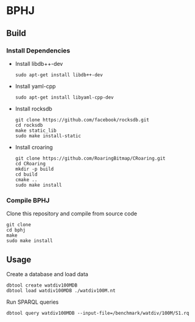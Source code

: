 # BPHJ


## Build

### Install Dependencies


* Install libdb++-dev
    ```
    sudo apt-get install libdb++-dev
    ```

* Install yaml-cpp
    ```
    sudo apt-get install libyaml-cpp-dev
    ```

* Install rocksdb
    ```
    git clone https://github.com/facebook/rocksdb.git
    cd rocksdb
    make static_lib
    sudo make install-static
    ```

* Install croaring
    ```
    git clone https://github.com/RoaringBitmap/CRoaring.git
    cd CRoaring
    mkdir -p build
    cd build
    cmake ..
    sudo make install
    ```


### Compile BPHJ
Clone this repository and compile from source code

```
git clone
cd bphj
make
sudo make install
```

## Usage
Create a database and load data

```
dbtool create watdiv100MDB
dbtool load watdiv100MDB ./watdiv100M.nt
```

Run SPARQL queries

```
dbtool query watdiv100MDB --input-file=/benchmark/watdiv/100M/S1.rq
```
